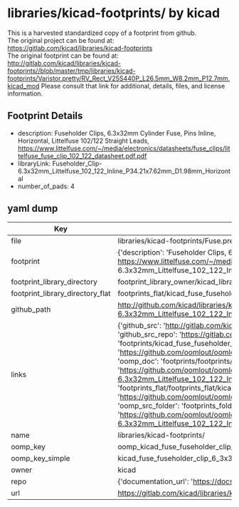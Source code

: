 # libraries/kicad-footprints/ by kicad  
This is a harvested standardized copy of a footprint from github.  
The original project can be found at:  
https://gitlab.com/kicad/libraries/kicad-footprints  
The original footprint can be found at:
http://gitlab.com/kicad/libraries/kicad-footprints//blob/master/tmp/libraries/kicad-footprints/Varistor.pretty/RV_Rect_V25S440P_L26.5mm_W8.2mm_P12.7mm.kicad_mod
Please consult that link for additional, details, files, and license information.  
## Footprint Details
* description: Fuseholder Clips, 6.3x32mm Cylinder Fuse, Pins Inline, Horizontal, Littelfuse 102/122 Straight Leads, https://www.littelfuse.com/~/media/electronics/datasheets/fuse_clips/littelfuse_fuse_clip_102_122_datasheet.pdf.pdf  
* libraryLink: Fuseholder_Clip-6.3x32mm_Littelfuse_102_122_Inline_P34.21x7.62mm_D1.98mm_Horizontal  
* number_of_pads: 4  
## yaml dump  
| Key | Value |  
| --- | --- |  
| file | libraries/kicad-footprints/Fuse.pretty/Fuseholder_Clip-6.3x32mm_Littelfuse_102_122_Inline_P34.21x7.62mm_D1.98mm_Horizontal.kicad_mod |  
| footprint | {'description': 'Fuseholder Clips, 6.3x32mm Cylinder Fuse, Pins Inline, Horizontal, Littelfuse 102/122 Straight Leads, https://www.littelfuse.com/~/media/electronics/datasheets/fuse_clips/littelfuse_fuse_clip_102_122_datasheet.pdf.pdf', 'libraryLink': 'Fuseholder_Clip-6.3x32mm_Littelfuse_102_122_Inline_P34.21x7.62mm_D1.98mm_Horizontal', 'number_of_pads': 4} |  
| footprint_library_directory | footprint_library_owner/kicad_libraries/kicad-footprints/ |  
| footprint_library_directory_flat | footprints_flat/kicad_fuse_fuseholder_clip_6_3x32mm_littelfuse_102_122_inline_p34_21x7_62mm_d1_98mm_horizontal/working |  
| github_path | http://github.com/kicad/libraries/kicad-footprints//blob/master/tmp/libraries/kicad-footprints/Fuse.pretty/Fuseholder_Clip-6.3x32mm_Littelfuse_102_122_Inline_P34.21x7.62mm_D1.98mm_Horizontal.kicad_mod |  
| links | {'github_src': 'http://gitlab.com/kicad/libraries/kicad-footprints//blob/master/tmp/libraries/kicad-footprints/Varistor.pretty/RV_Rect_V25S440P_L26.5mm_W8.2mm_P12.7mm.kicad_mod', 'github_src_repo': 'https://gitlab.com/kicad/libraries/kicad-footprints', 'oomp_bot': 'footprints/kicad_fuse_fuseholder_clip_6_3x32mm_littelfuse_102_122_inline_p34_21x7_62mm_d1_98mm_horizontal/working', 'oomp_bot_github': 'https://github.com/oomlout/oomlout_oomp_footprint_bot/tree/main/footprints/kicad_fuse_fuseholder_clip_6_3x32mm_littelfuse_102_122_inline_p34_21x7_62mm_d1_98mm_horizontal/working', 'oomp_doc': 'footprints/footprints/kicad/Fuse/Fuseholder_Clip-6.3x32mm_Littelfuse_102_122_Inline_P34.21x7.62mm_D1.98mm_Horizontal/working/', 'oomp_doc_github': 'https://github.com/oomlout/oomlout_oomp_footprint_doc/tree/main/footprints/footprints/kicad/Fuse/Fuseholder_Clip-6.3x32mm_Littelfuse_102_122_Inline_P34.21x7.62mm_D1.98mm_Horizontal/working', 'oomp_src_flat': 'footprints_flat/footprints_flat/kicad_fuse_fuseholder_clip_6_3x32mm_littelfuse_102_122_inline_p34_21x7_62mm_d1_98mm_horizontal/working', 'oomp_src_flat_github': 'https://github.com/oomlout/oomlout_oomp_footprint_src/tree/main/footprints_flat/kicad_fuse_fuseholder_clip_6_3x32mm_littelfuse_102_122_inline_p34_21x7_62mm_d1_98mm_horizontal/working', 'oomp_src_folder': 'footprints_folder/footprints_folder/kicad/Fuse/Fuseholder_Clip-6.3x32mm_Littelfuse_102_122_Inline_P34.21x7.62mm_D1.98mm_Horizontal/working', 'oomp_src_folder_github': 'https://github.com/oomlout/oomlout_oomp_footprint_src/tree/main/footprints_folder/kicad/Fuse/Fuseholder_Clip-6.3x32mm_Littelfuse_102_122_Inline_P34.21x7.62mm_D1.98mm_Horizontal/working'} |  
| name | libraries/kicad-footprints/ |  
| oomp_key | oomp_kicad_fuse_fuseholder_clip_6_3x32mm_littelfuse_102_122_inline_p34_21x7_62mm_d1_98mm_horizontal |  
| oomp_key_simple | kicad_fuse_fuseholder_clip_6_3x32mm_littelfuse_102_122_inline_p34_21x7_62mm_d1_98mm_horizontal |  
| owner | kicad |  
| repo | {'documentation_url': 'https://docs.github.com/rest/repos/repos#get-a-repository', 'message': 'Not Found'} |  
| url | https://gitlab.com/kicad/libraries/kicad-footprints |  

